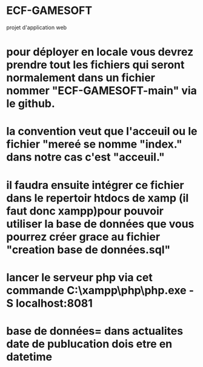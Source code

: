 # ECF-GAMESOFT
projet d'application web 



# pour déployer en locale vous devrez prendre tout les fichiers qui seront normalement dans un fichier nommer "ECF-GAMESOFT-main"  via le github.

# la convention veut que l'acceuil ou le fichier "mereé se nomme "index."   dans notre cas c'est "acceuil."

# il faudra ensuite intégrer ce fichier dans le repertoir htdocs de xamp (il faut donc xampp)pour pouvoir utiliser la base de données que vous pourrez créer grace au fichier "creation base de données.sql" 

# lancer le serveur php via cet commande C:\xampp\php\php.exe -S localhost:8081

# base de données= dans actualites date de publucation dois etre en datetime
